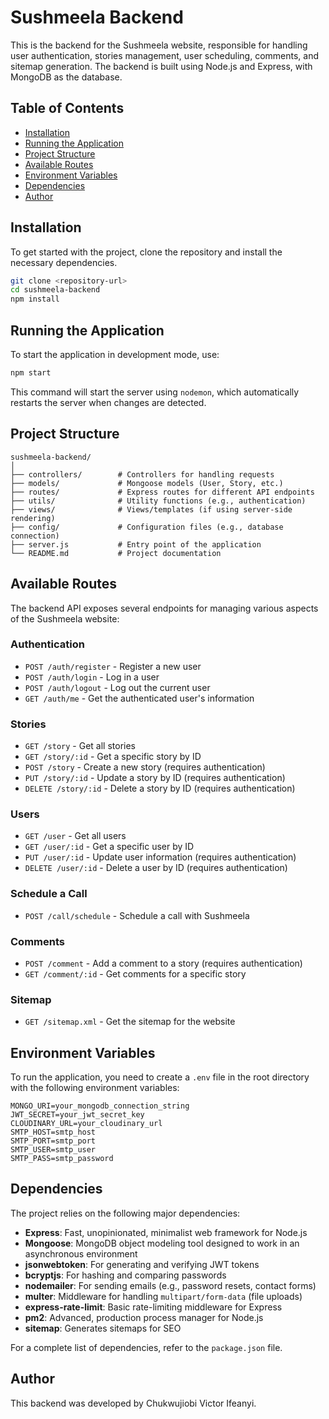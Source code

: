 # Sushmeela Backend

This is the backend for the Sushmeela website, responsible for handling user authentication, stories management, user scheduling, comments, and sitemap generation. The backend is built using Node.js and Express, with MongoDB as the database.

## Table of Contents

- [Installation](#installation)
- [Running the Application](#running-the-application)
- [Project Structure](#project-structure)
- [Available Routes](#available-routes)
- [Environment Variables](#environment-variables)
- [Dependencies](#dependencies)
- [Author](#author)

## Installation

To get started with the project, clone the repository and install the necessary dependencies.

```bash
git clone <repository-url>
cd sushmeela-backend
npm install
```

## Running the Application

To start the application in development mode, use:

```bash
npm start
```

This command will start the server using `nodemon`, which automatically restarts the server when changes are detected.

## Project Structure

```plaintext
sushmeela-backend/
│
├── controllers/        # Controllers for handling requests
├── models/             # Mongoose models (User, Story, etc.)
├── routes/             # Express routes for different API endpoints
├── utils/              # Utility functions (e.g., authentication)
├── views/              # Views/templates (if using server-side rendering)
├── config/             # Configuration files (e.g., database connection)
├── server.js           # Entry point of the application
└── README.md           # Project documentation
```

## Available Routes

The backend API exposes several endpoints for managing various aspects of the Sushmeela website:

### Authentication

- `POST /auth/register` - Register a new user
- `POST /auth/login` - Log in a user
- `POST /auth/logout` - Log out the current user
- `GET /auth/me` - Get the authenticated user's information

### Stories

- `GET /story` - Get all stories
- `GET /story/:id` - Get a specific story by ID
- `POST /story` - Create a new story (requires authentication)
- `PUT /story/:id` - Update a story by ID (requires authentication)
- `DELETE /story/:id` - Delete a story by ID (requires authentication)

### Users

- `GET /user` - Get all users
- `GET /user/:id` - Get a specific user by ID
- `PUT /user/:id` - Update user information (requires authentication)
- `DELETE /user/:id` - Delete a user by ID (requires authentication)

### Schedule a Call

- `POST /call/schedule` - Schedule a call with Sushmeela

### Comments

- `POST /comment` - Add a comment to a story (requires authentication)
- `GET /comment/:id` - Get comments for a specific story

### Sitemap

- `GET /sitemap.xml` - Get the sitemap for the website

## Environment Variables

To run the application, you need to create a `.env` file in the root directory with the following environment variables:

```plaintext
MONGO_URI=your_mongodb_connection_string
JWT_SECRET=your_jwt_secret_key
CLOUDINARY_URL=your_cloudinary_url
SMTP_HOST=smtp_host
SMTP_PORT=smtp_port
SMTP_USER=smtp_user
SMTP_PASS=smtp_password
```

## Dependencies

The project relies on the following major dependencies:

- **Express**: Fast, unopinionated, minimalist web framework for Node.js
- **Mongoose**: MongoDB object modeling tool designed to work in an asynchronous environment
- **jsonwebtoken**: For generating and verifying JWT tokens
- **bcryptjs**: For hashing and comparing passwords
- **nodemailer**: For sending emails (e.g., password resets, contact forms)
- **multer**: Middleware for handling `multipart/form-data` (file uploads)
- **express-rate-limit**: Basic rate-limiting middleware for Express
- **pm2**: Advanced, production process manager for Node.js
- **sitemap**: Generates sitemaps for SEO

For a complete list of dependencies, refer to the `package.json` file.

## Author

This backend was developed by Chukwujiobi Victor Ifeanyi.
